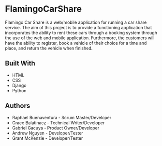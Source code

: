 # FlamingoCarShare

Flamingo Car Share is a web/mobile application for running a car share service.
The aim of this project is to provide a functioning application that incorporates
the ability to rent these cars through a booking system through the use of the web
and mobile application. Furthermore, the customers will have the ability to register,
book a vehicle of their choice for a time and place, and return the vehicle when finished.

## Built With
* HTML
* CSS
* Django
* Python

## Authors
* Raphael Buenaventura - Scrum Master/Developer
* Grace Balatinacz - Technical Writer/Developer
* Gabriel Gacuya - Product Owner/Developer
* Andrew Nguyen - Developer/Tester
* Grant McKenzie - Developer/Tester
